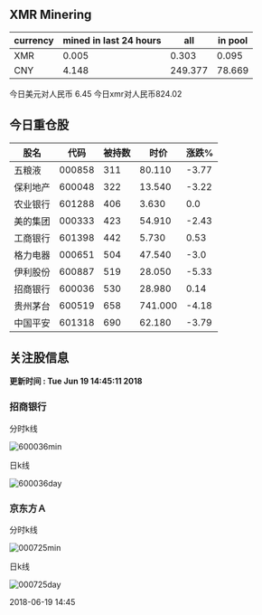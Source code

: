 ## XMR Minering

|currency|mined in last 24 hours|all|in pool|
|---|---|---|---|
|XMR|0.005|0.303|0.095|
|CNY|4.148|249.377|78.669|

今日美元对人民币 6.45	今日xmr对人民币824.02


## 今日重仓股 

|股名|代码|被持数|时价|涨跌%|
|---|---|---|---|---|
|五粮液|000858|311|80.110|-3.77|
|保利地产|600048|322|13.540|-3.22|
|农业银行|601288|406|3.630|0.0|
|美的集团|000333|423|54.910|-2.43|
|工商银行|601398|442|5.730|0.53|
|格力电器|000651|504|47.540|-3.0|
|伊利股份|600887|519|28.050|-5.33|
|招商银行|600036|530|28.980|0.14|
|贵州茅台|600519|658|741.000|-4.18|
|中国平安|601318|690|62.180|-3.79|

## 关注股信息
**更新时间 : Tue Jun 19 14:45:11 2018**
### 招商银行 
分时k线

![600036min](http://image.sinajs.cn/newchart/min/n/sh600036.gif)

日k线

![600036day](http://image.sinajs.cn/newchart/daily/n/sh600036.gif)

### 京东方Ａ 
分时k线

![000725min](http://image.sinajs.cn/newchart/min/n/sz000725.gif)

日k线

![000725day](http://image.sinajs.cn/newchart/daily/n/sz000725.gif)

2018-06-19 14:45